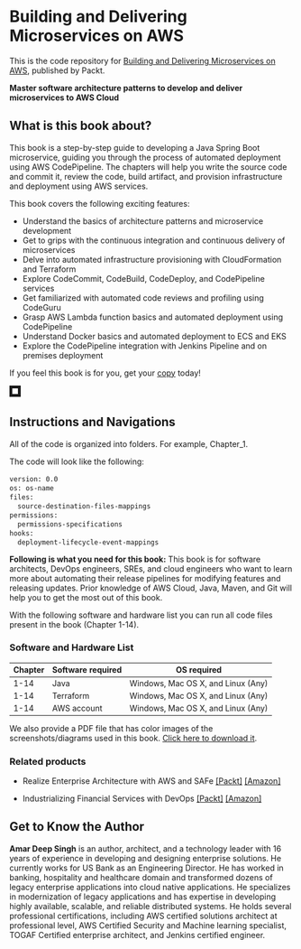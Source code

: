 # Building and Delivering Microservices on AWS

<a href="https://www.packtpub.com/product/delivering-microservices-with-aws/9781803238203?utm_source=github&utm_medium=repository&utm_campaign=9781786461629"><img src="https://content.packt.com/B18011/cover_image_small.jpg" alt="" height="256px" align="right"></a>

This is the code repository for [Building and Delivering Microservices on AWS](https://www.packtpub.com/product/delivering-microservices-with-aws/9781803238203?utm_source=github&utm_medium=repository&utm_campaign=9781786461629), published by Packt.

**Master software architecture patterns to develop and deliver microservices to AWS Cloud**

## What is this book about?
This book is a step-by-step guide to developing a Java Spring Boot microservice, guiding you through the process of automated deployment using AWS CodePipeline. The chapters will help you write the source code and commit it, review the code, build artifact, and provision infrastructure and deployment using AWS services.

This book covers the following exciting features:
* Understand the basics of architecture patterns and microservice development
* Get to grips with the continuous integration and continuous delivery of microservices
* Delve into automated infrastructure provisioning with CloudFormation and Terraform
* Explore CodeCommit, CodeBuild, CodeDeploy, and CodePipeline services
* Get familiarized with automated code reviews and profiling using CodeGuru
* Grasp AWS Lambda function basics and automated deployment using CodePipeline
* Understand Docker basics and automated deployment to ECS and EKS
* Explore the CodePipeline integration with Jenkins Pipeline and on premises deployment

If you feel this book is for you, get your [copy](https://www.amazon.com/dp/1803238208) today!

<a href="https://www.packtpub.com/?utm_source=github&utm_medium=banner&utm_campaign=GitHubBanner"><img src="https://raw.githubusercontent.com/PacktPublishing/GitHub/master/GitHub.png" 
alt="https://www.packtpub.com/" border="5" /></a>

## Instructions and Navigations
All of the code is organized into folders. For example, Chapter_1.

The code will look like the following:
```
version: 0.0
os: os-name
files:
  source-destination-files-mappings
permissions:
  permissions-specifications
hooks:
  deployment-lifecycle-event-mappings
```

**Following is what you need for this book:**
This book is for software architects, DevOps engineers, SREs, and cloud engineers who want to learn more about automating their release pipelines for modifying features and releasing updates. Prior knowledge of AWS Cloud, Java, Maven, and Git will help you to get the most out of this book.

With the following software and hardware list you can run all code files present in the book (Chapter 1-14).
### Software and Hardware List
| Chapter | Software required | OS required |
| -------- | ------------------------------------ | ----------------------------------- |
| 1-14 | Java | Windows, Mac OS X, and Linux (Any) |
| 1-14 | Terraform | Windows, Mac OS X, and Linux (Any) |
| 1-14 | AWS account | Windows, Mac OS X, and Linux (Any) |

We also provide a PDF file that has color images of the screenshots/diagrams used in this book. [Click here to download it](https://packt.link/B4nWn).

### Related products
* Realize Enterprise Architecture with AWS and SAFe [[Packt]](https://www.packtpub.com/product/realize-enterprise-architecture-with-aws-and-safe/9781801812078?utm_source=github&utm_medium=repository&utm_campaign=9781801812078) [[Amazon]](https://www.amazon.com/dp/1801812071)

* Industrializing Financial Services with DevOps [[Packt]](https://www.packtpub.com/product/industrializing-financial-services-with-devops/9781804614341?utm_source=github&utm_medium=repository&utm_campaign=9781804614341) [[Amazon]](https://www.amazon.com/dp/1804614343)

## Get to Know the Author
**Amar Deep Singh**
is an author, architect, and a technology leader with 16 years of experience in developing and designing enterprise solutions. He currently works for US Bank as an Engineering Director. He has worked in banking, hospitality and healthcare domain and transformed dozens of legacy enterprise applications into cloud native applications. He specializes in modernization of legacy applications and has expertise in developing highly available, scalable, and reliable distributed systems. He holds several professional certifications, including AWS certified solutions architect at professional level, AWS Certified Security and Machine learning specialist, TOGAF Certified enterprise architect, and Jenkins certified engineer.
